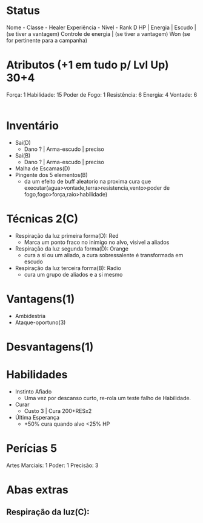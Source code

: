 # Status
Nome -
Classe - Healer
Experiência - 
Nível -
Rank D
HP |
Energia |
Escudo | (se tiver a vantagem)
Controle de energia | (se tiver a vantagem)
Won (se for pertinente para a campanha)



# Atributos (+1 em tudo p/ Lvl Up) 30+4
Força: 1
Habilidade: 15
Poder de Fogo: 1
Resistência: 6
Energia: 4
Vontade: 6  

# Inventário
- Sai(D)
	- Dano ? | Arma-escudo | preciso
- Sai(B)
	- Dano ? | Arma-escudo | preciso
- Malha de Escamas(D)
- Pingente dos 5 elementos(B)
	- da um efeito de buff aleatorio na proxima cura que executar(agua>vontade,terra>resistencia,vento>poder de fogo,fogo>força,raio>habilidade)

# Técnicas 2(C)
- Respiração da luz primeira forma(D): Red
	- Marca um ponto fraco no inimigo no alvo, visivel a aliados
- Respiração da luz segunda forma(D): Orange
	- cura a si ou um aliado, a cura sobressalente é transformada em escudo
- Respiração da luz terceira forma(B): Radio
	- cura um grupo de aliados e a si mesmo


# Vantagens(1) 
- Ambidestria
- Ataque-oportuno(3)


# Desvantagens(1)

# Habilidades
- Instinto Afiado
	- Uma vez por descanso curto, re-rola um teste falho de Habilidade.
- Curar 
	- Custo 3 | Cura 200+RESx2
- Última Esperança
	- +50% cura quando alvo <25% HP

# Perícias 5
Artes Marciais: 1
Poder: 1
Precisão: 3 

# Abas extras
## Respiração da luz(C):